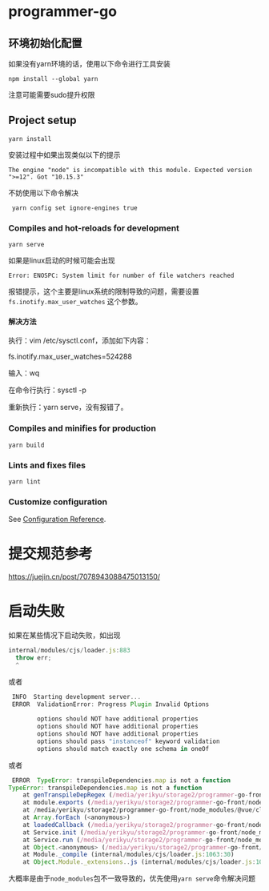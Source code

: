 # programmer-go

## 环境初始化配置
如果没有yarn环境的话，使用以下命令进行工具安装
```shell
npm install --global yarn
```
注意可能需要sudo提升权限

## Project setup
```
yarn install
```

安装过程中如果出现类似以下的提示
```
The engine "node" is incompatible with this module. Expected version ">=12". Got "10.15.3"
```
不妨使用以下命令解决
```
 yarn config set ignore-engines true
```


### Compiles and hot-reloads for development
```
yarn serve
```

如果是linux启动的时候可能会出现
```
Error: ENOSPC: System limit for number of file watchers reached
```
报错提示，这个主要是linux系统的限制导致的问题，需要设置` fs.inotify.max_user_watches` 这个参数。

#### 解决方法
执行：vim /etc/sysctl.conf，添加如下内容：

fs.inotify.max_user_watches=524288

输入：wq

在命令行执行：sysctl -p

重新执行：yarn serve，没有报错了。


### Compiles and minifies for production
```
yarn build
```

### Lints and fixes files
```
yarn lint
```

### Customize configuration
See [Configuration Reference](https://cli.vuejs.org/config/).


# 提交规范参考

https://juejin.cn/post/7078943088475013150/

# 启动失败
如果在某些情况下启动失败，如出现
```js
internal/modules/cjs/loader.js:883
  throw err;
  ^
```
或者
```js
 INFO  Starting development server...
 ERROR  ValidationError: Progress Plugin Invalid Options
        
        options should NOT have additional properties
        options should NOT have additional properties
        options should NOT have additional properties
        options should pass "instanceof" keyword validation
        options should match exactly one schema in oneOf
```
或者
```js
 ERROR  TypeError: transpileDependencies.map is not a function
TypeError: transpileDependencies.map is not a function
    at genTranspileDepRegex (/media/yerikyu/storage2/programmer-go-front/node_modules/@vue/cli-plugin-babel/index.js:6:38)
    at module.exports (/media/yerikyu/storage2/programmer-go-front/node_modules/@vue/cli-plugin-babel/index.js:22:29)
    at /media/yerikyu/storage2/programmer-go-front/node_modules/@vue/cli-service/lib/Service.js:82:9
    at Array.forEach (<anonymous>)
    at loadedCallback (/media/yerikyu/storage2/programmer-go-front/node_modules/@vue/cli-service/lib/Service.js:80:20)
    at Service.init (/media/yerikyu/storage2/programmer-go-front/node_modules/@vue/cli-service/lib/Service.js:97:14)
    at Service.run (/media/yerikyu/storage2/programmer-go-front/node_modules/@vue/cli-service/lib/Service.js:247:16)
    at Object.<anonymous> (/media/yerikyu/storage2/programmer-go-front/node_modules/@vue/cli-service/bin/vue-cli-service.js:37:9)
    at Module._compile (internal/modules/cjs/loader.js:1063:30)
    at Object.Module._extensions..js (internal/modules/cjs/loader.js:1092:10)
```
大概率是由于`node_modules`包不一致导致的，优先使用`yarn serve`命令解决问题
